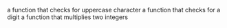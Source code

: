 a function that checks for uppercase character
 a function that checks for a digit
a function that multiplies two integers
